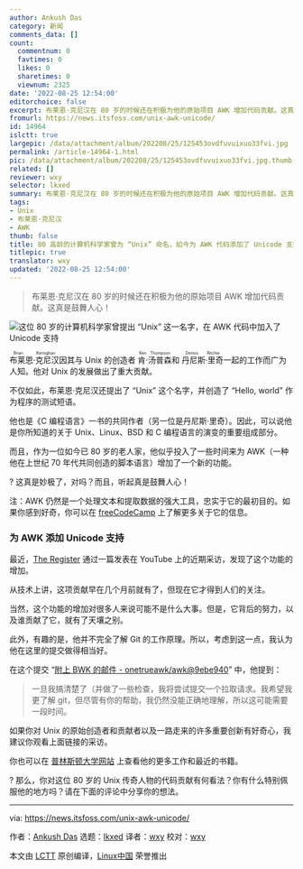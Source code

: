 ```yaml
---
author: Ankush Das
category: 新闻
comments_data: []
count:
  commentnum: 0
  favtimes: 0
  likes: 0
  sharetimes: 0
  viewnum: 2325
date: '2022-08-25 12:54:00'
editorchoice: false
excerpt: 布莱恩·克尼汉在 80 岁的时候还在积极为他的原始项目 AWK 增加代码贡献。这真是鼓舞人心！
fromurl: https://news.itsfoss.com/unix-awk-unicode/
id: 14964
islctt: true
largepic: /data/attachment/album/202208/25/125453ovdfuvuixuo33fvi.jpg
permalink: /article-14964-1.html
pic: /data/attachment/album/202208/25/125453ovdfuvuixuo33fvi.jpg.thumb.jpg
related: []
reviewer: wxy
selector: lkxed
summary: 布莱恩·克尼汉在 80 岁的时候还在积极为他的原始项目 AWK 增加代码贡献。这真是鼓舞人心！
tags:
- Unix
- 布莱恩·克尼汉
- AWK
thumb: false
title: 80 高龄的计算机科学家曾为 “Unix” 命名，如今为 AWK 代码添加了 Unicode 支持
titlepic: true
translator: wxy
updated: '2022-08-25 12:54:00'
---
```



> 
> 布莱恩·克尼汉在 80 岁的时候还在积极为他的原始项目 AWK 增加代码贡献。这真是鼓舞人心！
> 
> 
> 


![这位 80 岁的计算机科学家曾提出 “Unix” 这一名字，在 AWK 代码中加入了 Unicode 支持](/data/attachment/album/202208/25/125453ovdfuvuixuo33fvi.jpg)


<ruby> 布莱恩·克尼汉 <rt>  Brian Kernighan </rt></ruby> 因其与 Unix 的创造者 <ruby> 肯·汤普森 <rt>  Ken Thompson </rt></ruby> 和 <ruby> 丹尼斯·里奇 <rt>  Dennis Ritchie </rt></ruby> 一起的工作而广为人知。他对 Unix 的发展做出了重大贡献。


不仅如此，布莱恩·克尼汉还提出了 “Unix” 这个名字，并创造了 “Hello, world” 作为程序的测试短语。


他也是《C 编程语言》一书的共同作者（另一位是丹尼斯·里奇）。因此，可以说他是你所知道的关于 Unix、Linux、BSD 和 C 编程语言的演变的重要组成部分。


而且，作为一位如今已 80 岁的老人家，他似乎投入了一些时间来为 AWK（一种他在上世纪 70 年代共同创造的脚本语言）增加了一个新的功能。


? 这真是妙极了，对吗？而且，听起真是鼓舞人心！


注：AWK 仍然是一个处理文本和提取数据的强大工具，忠实于它的最初目的。如果你感到好奇，你可以在 [freeCodeCamp](https://www.freecodecamp.org/news/the-linux-awk-command-linux-and-unix-usage-syntax-examples/) 上了解更多关于它的信息。


### 为 AWK 添加 Unicode 支持


最近，[The Register](https://www.theregister.com/2022/08/23/universal_unix_tool_awk_gets/) 通过一篇发表在 YouTube 上的近期采访，发现了这个功能的增加。


从技术上讲，这项贡献早在几个月前就有了，但现在它才得到人们的关注。






当然，这个功能的增加对很多人来说可能不是什么大事。但是，它背后的努力，以及谁贡献了它，就有了天壤之别。


此外，有趣的是，他并不完全了解 Git 的工作原理。所以，考虑到这一点，我认为他在这里的提交做得相当好。


在这个提交 “[附上 BWK 的邮件 - onetrueawk/awk@9ebe940](https://github.com/onetrueawk/awk/commit/9ebe940cf3c652b0e373634d2aa4a00b8395b636)” 中，他提到：



> 
> 一旦我搞清楚了（并做了一些检查，我将尝试提交一个拉取请求。我希望我更了解 git，但尽管有你的帮助，我仍然没能正确地理解，所以这可能需要一段时间。
> 
> 
> 


如果你对 Unix 的原始创造者和贡献者以及一路走来的许多重要创新有好奇心，我建议你观看上面链接的采访。


你也可以在 [普林斯顿大学网站](https://www.cs.princeton.edu/~bwk/) 上查看他的更多工作和最近的书籍。


? 那么，你对这位 80 岁的 Unix 传奇人物的代码贡献有何看法？你有什么特别佩服他的地方吗？请在下面的评论中分享你的想法。




---


via: <https://news.itsfoss.com/unix-awk-unicode/>


作者：[Ankush Das](https://news.itsfoss.com/author/ankush/) 选题：[lkxed](https://github.com/lkxed) 译者：[wxy](https://github.com/wxy) 校对：[wxy](https://github.com/wxy)


本文由 [LCTT](https://github.com/LCTT/TranslateProject) 原创编译，[Linux中国](https://linux.cn/) 荣誉推出